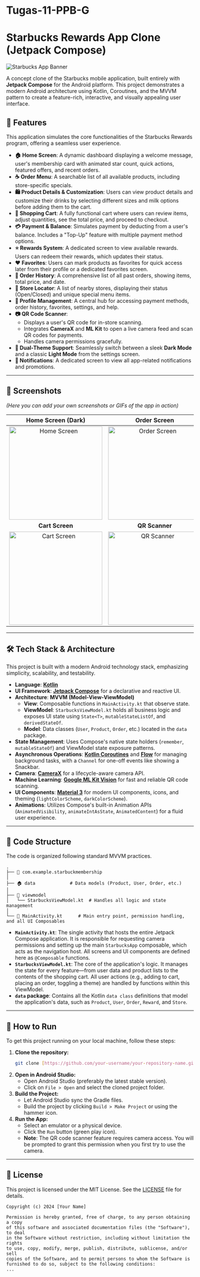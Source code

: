 # Tugas-11-PPB-G
# Starbucks Rewards App Clone (Jetpack Compose)

![Starbucks App Banner](https://github.com/user-attachments/assets/08dbcddc-1b3e-4131-8b86-b8ac73da3b1e)

A concept clone of the Starbucks mobile application, built entirely with **Jetpack Compose** for the Android platform. This project demonstrates a modern Android architecture using Kotlin, Coroutines, and the MVVM pattern to create a feature-rich, interactive, and visually appealing user interface.

## 🌟 Features

This application simulates the core functionalities of the Starbucks Rewards program, offering a seamless user experience.

- **🏠 Home Screen**: A dynamic dashboard displaying a welcome message, user's membership card with animated star count, quick actions, featured offers, and recent orders.
- **☕ Order Menu**: A searchable list of all available products, including store-specific specials.
- **🛍️ Product Details & Customization**: Users can view product details and customize their drinks by selecting different sizes and milk options before adding them to the cart.
- **🛒 Shopping Cart**: A fully functional cart where users can review items, adjust quantities, see the total price, and proceed to checkout.
- **💳 Payment & Balance**: Simulates payment by deducting from a user's balance. Includes a "Top-Up" feature with multiple payment method options.
- **⭐ Rewards System**: A dedicated screen to view available rewards. Users can redeem their rewards, which updates their status.
- **❤️ Favorites**: Users can mark products as favorites for quick access later from their profile or a dedicated favorites screen.
- **📜 Order History**: A comprehensive list of all past orders, showing items, total price, and date.
- **📍 Store Locator**: A list of nearby stores, displaying their status (Open/Closed) and unique special menu items.
- **👤 Profile Management**: A central hub for accessing payment methods, order history, favorites, settings, and help.
- **📷 QR Code Scanner**:
    - Displays a user's QR code for in-store scanning.
    - Integrates **CameraX** and **ML Kit** to open a live camera feed and scan QR codes for payments.
    - Handles camera permissions gracefully.
- **🎨 Dual-Theme Support**: Seamlessly switch between a sleek **Dark Mode** and a classic **Light Mode** from the settings screen.
- **🔔 Notifications**: A dedicated screen to view all app-related notifications and promotions.

---

## 📸 Screenshots

*(Here you can add your own screenshots or GIFs of the app in action)*

| Home Screen (Dark) | Order Screen | Product Detail |
| :---: |:---:|:---:|
| <img src="https://github.com/user-attachments/assets/08dbcddc-1b3e-4131-8b86-b8ac73da3b1e" alt="Home Screen" width="250"/> | <img src="https://github.com/user-attachments/assets/192cbc63-b955-4f1e-922d-75d50ea493df" alt="Order Screen" width="250"/> | <img src="https://github.com/user-attachments/assets/d1155f8e-df50-4c3c-aa99-0c8cea86d156" alt="Product Detail" width="250"/> |
| **Cart Screen** | **QR Scanner** | **Profile Screen** |
| <img src="https://github.com/user-attachments/assets/1ee24a22-d60a-494c-a21b-d8dd554d54ec" alt="Cart Screen" width="250"/> | <img src="https://github.com/user-attachments/assets/28fed553-d995-4271-b4bf-68d74bfea5ca" alt="QR Scanner" width="250"/> | <img src="https://github.com/user-attachments/assets/f410e3b2-b7c2-43fa-b298-d9d16f178dc8" alt="Profile Screen" width="250"/> |

---

## 🛠️ Tech Stack & Architecture

This project is built with a modern Android technology stack, emphasizing simplicity, scalability, and testability.

- **Language**: [**Kotlin**](https://kotlinlang.org/)
- **UI Framework**: [**Jetpack Compose**](https://developer.android.com/jetpack/compose) for a declarative and reactive UI.
- **Architecture**: **MVVM (Model-View-ViewModel)**
  - **View**: Composable functions in `MainActivity.kt` that observe state.
  - **ViewModel**: `StarbucksViewModel.kt` holds all business logic and exposes UI state using `State<T>`, `mutableStateListOf`, and `derivedStateOf`.
  - **Model**: Data classes (`User`, `Product`, `Order`, etc.) located in the `data` package.
- **State Management**: Uses Compose's native state holders (`remember`, `mutableStateOf`) and ViewModel state exposure patterns.
- **Asynchronous Operations**: [**Kotlin Coroutines**](https://kotlinlang.org/docs/coroutines-overview.html) and [**Flow**](https://kotlinlang.org/docs/flow.html) for managing background tasks, with a `Channel` for one-off events like showing a Snackbar.
- **Camera**: [**CameraX**](https://developer.android.com/training/camerax) for a lifecycle-aware camera API.
- **Machine Learning**: [**Google ML Kit Vision**](https://developers.google.com/ml-kit/vision/barcode-scanning) for fast and reliable QR code scanning.
- **UI Components**: [**Material 3**](https://m3.material.io/) for modern UI components, icons, and theming (`lightColorScheme`, `darkColorScheme`).
- **Animations**: Utilizes Compose's built-in Animation APIs (`AnimatedVisibility`, `animateIntAsState`, `AnimatedContent`) for a fluid user experience.

---

## 📂 Code Structure

The code is organized following standard MVVM practices.

```
.
├── 📄 com.example.starbuckmembership
│
├── 🏠 data             # Data models (Product, User, Order, etc.)
│
├── 🧠 viewmodel
│   └── StarbucksViewModel.kt  # Handles all logic and state management
│
└── 🎨 MainActivity.kt      # Main entry point, permission handling, and all UI Composables
```
- **`MainActivity.kt`**: The single activity that hosts the entire Jetpack Compose application. It is responsible for requesting camera permissions and setting up the main `StarbucksApp` composable, which acts as the navigation host. All screens and UI components are defined here as `@Composable` functions.
- **`StarbucksViewModel.kt`**: The core of the application's logic. It manages the state for every feature—from user data and product lists to the contents of the shopping cart. All user actions (e.g., adding to cart, placing an order, toggling a theme) are handled by functions within this ViewModel.
- **`data` package**: Contains all the Kotlin `data class` definitions that model the application's data, such as `Product`, `User`, `Order`, `Reward`, and `Store`.

---

## 🚀 How to Run

To get this project running on your local machine, follow these steps:

1.  **Clone the repository:**
    ```bash
    git clone [https://github.com/your-username/your-repository-name.git](https://github.com/your-username/your-repository-name.git)
    ```
2.  **Open in Android Studio:**
    -   Open Android Studio (preferably the latest stable version).
    -   Click on `File > Open` and select the cloned project folder.
3.  **Build the Project:**
    -   Let Android Studio sync the Gradle files.
    -   Build the project by clicking `Build > Make Project` or using the hammer icon.
4.  **Run the App:**
    -   Select an emulator or a physical device.
    -   Click the `Run` button (green play icon).
    -   **Note**: The QR code scanner feature requires camera access. You will be prompted to grant this permission when you first try to use the camera.

---

## 📄 License

This project is licensed under the MIT License. See the [LICENSE](LICENSE) file for details.

```
Copyright (c) 2024 [Your Name]

Permission is hereby granted, free of charge, to any person obtaining a copy
of this software and associated documentation files (the "Software"), to deal
in the Software without restriction, including without limitation the rights
to use, copy, modify, merge, publish, distribute, sublicense, and/or sell
copies of the Software, and to permit persons to whom the Software is
furnished to do so, subject to the following conditions:
...
